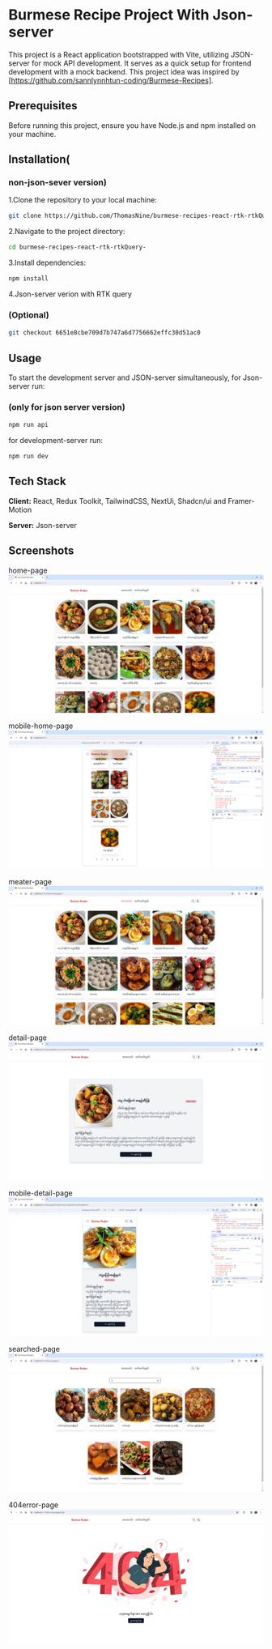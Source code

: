# Burmese Recipe Project With Json-server

This project is a React application bootstrapped with Vite, utilizing JSON-server for mock API development. It serves as a quick setup for frontend development with a mock backend. This project idea was inspired by [https://github.com/sannlynnhtun-coding/Burmese-Recipes].

## Prerequisites

Before running this project, ensure you have Node.js and npm installed on your machine.

## Installation(
### non-json-sever version)

1.Clone the repository to your local machine:

```bash
git clone https://github.com/ThomasNine/burmese-recipes-react-rtk-rtkQuery-.git
```

2.Navigate to the project directory:

```bash
cd burmese-recipes-react-rtk-rtkQuery-
```

3.Install dependencies:

```bash
npm install
```
4.Json-server verion with RTK query
### (Optional)
```bash
git checkout 6651e8cbe709d7b747a6d7756662effc30d51ac0
```
## Usage

To start the development server and JSON-server simultaneously,
for Json-server run:
### (only for json server version)

```bash
npm run api
```

for development-server run:

```bash
npm run dev
```

## Tech Stack

**Client:** React, Redux Toolkit, TailwindCSS, NextUi, Shadcn/ui and Framer-Motion

**Server:** Json-server

## Screenshots

home-page
![App Screenshot](https://github.com/ThomasNine/burmese-recipes-react-rtk-rtkQuery-/blob/master/public/home-page.png)

mobile-home-page
![App Screenshot](https://github.com/ThomasNine/burmese-recipes-react-rtk-rtkQuery-/blob/master/public/mobile-home-page.png)

meater-page
![App Screenshot](https://github.com/ThomasNine/burmese-recipes-react-rtk-rtkQuery-/blob/master/public/meat-page.png)

detail-page
![App Screenshot](https://github.com/ThomasNine/burmese-recipes-react-rtk-rtkQuery-/blob/master/public/detail-page.png)

mobile-detail-page
![App Screenshot](https://github.com/ThomasNine/burmese-recipes-react-rtk-rtkQuery-/blob/master/public/mobile-detail-page.png)

searched-page
![App Screenshot](https://github.com/ThomasNine/burmese-recipes-react-rtk-rtkQuery-/blob/master/public/searched-page.png)

404error-page
![App Screenshot](https://github.com/ThomasNine/burmese-recipes-react-rtk-rtkQuery-/blob/master/public/404page.png)
